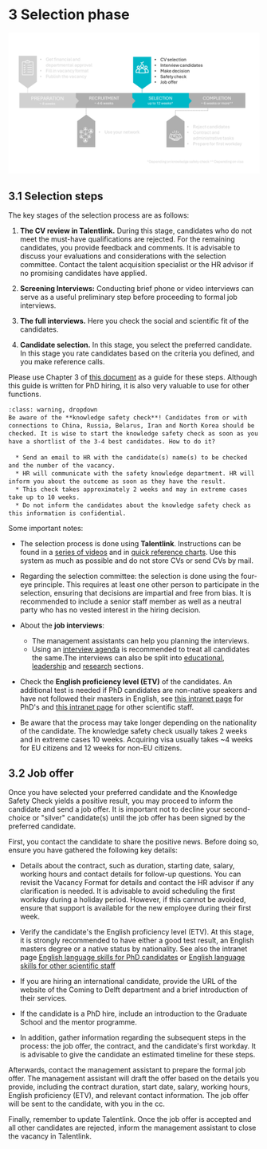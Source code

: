# 3 Selection phase

![SelectionPhase](../PhDPostDocs/Appendices/3Selection.PNG)


## 3.1 Selection steps 

The key stages of the selection process are as follows:

1. **The CV review in Talentlink.** During this stage, candidates who do not meet the must-have qualifications are rejected. For the remaining candidates, you provide feedback and comments. It is advisable to discuss your evaluations and considerations with the selection committee. Contact the talent acquisition specialist or the HR advisor if no promising candidates have applied. 


2. **Screening Interviews:** Conducting brief phone or video interviews can serve as a useful preliminary step before proceeding to formal job interviews.

3. **The full interviews.** Here you check the social and scientific fit of the candidates. 

4. **Candidate selection.** In this stage, you select the preferred candidate. In this stage you rate candidates based on the criteria you defined, and you make reference calls. 


Please use Chapter 3 of [this document](../PhDPostDocs/Appendices/PhD%20Recruitment%20en%20Selection%20Guide%20V1.pdf) as a guide for these steps. Although this guide is written for PhD hiring, it is also very valuable to use for other functions. 

```{admonition} Knowledge safety check
:class: warning, dropdown
Be aware of the **knowledge safety check**! Candidates from or with connections to China, Russia, Belarus, Iran and North Korea should be checked. It is wise to start the knowledge safety check as soon as you have a shortlist of the 3-4 best candidates. How to do it? 

  * Send an email to HR with the candidate(s) name(s) to be checked and the number of the vacancy.  
  * HR will communicate with the safety knowledge department. HR will inform you about the outcome as soon as they have the result.  
  * This check takes approximately 2 weeks and may in extreme cases take up to 10 weeks. 
  * Do not inform the candidates about the knowledge safety check as this information is confidential. 
```


Some important notes: 
* The selection process is done using **Talentlink**. Instructions can be found in a [series of videos](https://www.youtube.com/watch?v=qbWrpIaE6Ac&list=PLvaU1SY38TUVKbhgaSeaaKQhWeHsRUDiZ&index=1)
and in [quick reference charts](https://intranet.tudelft.nl/en/group/guest/-/recruitmentsysteem). Use this system as much as possible and do not store CVs or send CVs by mail. 

* Regarding the selection committee: the selection is done using the four-eye principle. This requires at least one other person to participate in the selection, ensuring that decisions are impartial and free from bias. It is recommended to include a senior staff member as well as a neutral party who has no vested interest in the hiring decision.

* About the **job interviews**: 

  * The management assistants can help you planning the interviews.  
  * Using an [interview agenda](../PhDPostDocs/Appendices/Interview%20agenda%20-%20PhD%20Recruitment%20en%20Selection%20Guide%20V1%202023.05.docx) is recommended to treat all candidates the same.The interviews can also be split into [educational](../PhDPostDocs/Appendices/JobInterview_HelpingFiles/SPV%20Education%20Questionaire%20-%2020221220.%20-final.docx), 
  [leadership](../PhDPostDocs/Appendices/JobInterview_HelpingFiles/SPV%20Leadership%20questionaire%2020221220%20-%20final.docx) and [research](../PhDPostDocs/Appendices/JobInterview_HelpingFiles/SPV%20Research%20Questionaire%2020221220%20-%20final.docx) sections.
  <!-- * Candidates for the permanent staff can come to the Netherlands for full job interviews, contact the department secretary for information about the travel allowance, etc  -->


* Check the **English proficiency level (ETV)** of the candidates. An additional test is needed if PhD candidates are non-native speakers and have not followed their masters in English, see [this intranet page](https://intranet.tudelft.nl/en/-/english-language-skills-etv-for-phd-candidates?p_l_back_url=%2Fen%2Fgroup%2Fguest%2Fsearch%3Fq%3Detv) for PhD's and [this intranet page](https://intranet.tudelft.nl/en/-/itav-english-language-skills?p_l_back_url=%2Fen%2Fgroup%2Fguest%2Fsearch%3Fq%3Detv) for other scientific staff.


* Be aware that the process may take longer depending on the nationality of the candidate. The knowledge safety check usually takes 2 weeks and in extreme cases 10 weeks. Acquiring visa usually takes ~4 weeks for EU citizens and 12 weeks for non-EU citizens. 


## 3.2 Job offer 

Once you have selected your preferred candidate and the Knowledge Safety Check yields a positive result, you may proceed to inform the candidate and send a job offer. It is important not to decline your second-choice or "silver" candidate(s) until the job offer has been signed by the preferred candidate.  

First, you contact the candidate to share the positive news. Before doing so, ensure you have gathered the following key details:

* Details about the contract, such as duration, starting date, salary, working hours and contact details for follow-up questions. You can revisit the Vacancy Format for details and contact the HR advisor if any clarification is needed. It is advisable to avoid scheduling the first workday during a holiday period. However, if this cannot be avoided, ensure that support is available for the new employee during their first week.

* Verify the candidate's the English proficiency level (ETV). At this stage, it is strongly recommended to have either a good test result, an English masters degree or a native status by nationality. See also the intranet page [English language skills for PhD candidates](https://intranet.tudelft.nl/en/-/english-language-skills-etv-for-phd-candidates?p_l_back_url=%2Fen%2Fgroup%2Fguest%2Fsearch%3Fq%3Detv) or [English language skills for other scientific staff](https://intranet.tudelft.nl/en/-/itav-english-language-skills?p_l_back_url=%2Fen%2Fgroup%2Fguest%2Fsearch%3Fq%3Detv)

* If you are hiring an international candidate, provide the URL of the website of the Coming to Delft department and a brief introduction of their services.  

* If the candidate is a PhD hire, include an introduction to the Graduate School and the mentor programme.

* In addition, gather information regarding the subsequent steps in the process: the job offer, the contract, and the candidate's first workday. It is advisable to give the candidate an estimated timeline for these steps.

Afterwards, contact the management assistant to prepare the formal job offer. The management assistant will draft the offer based on the details you provide, including the contract duration, start date, salary, working hours, English proficiency (ETV), and relevant contact information. The job offer will be sent to the candidate, with you in the cc.

Finally, remember to update Talentlink. Once the job offer is accepted and all other candidates are rejected, inform the management assistant to close the vacancy in Talentlink. 